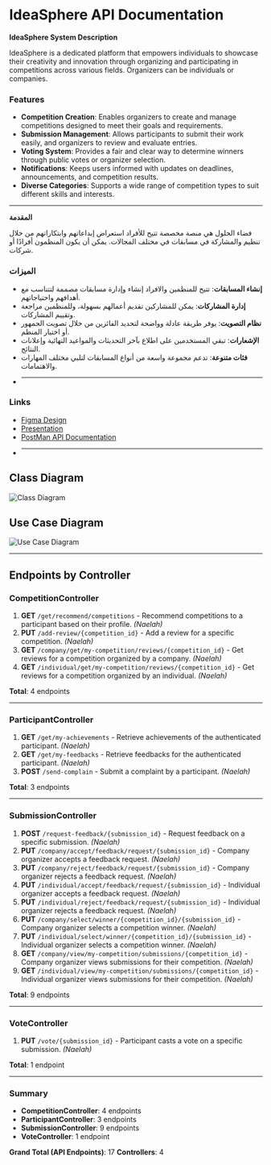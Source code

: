 # IdeaSphere API Documentation

**IdeaSphere System Description**

IdeaSphere is a dedicated platform that empowers individuals to showcase their creativity and innovation through organizing and participating in competitions across various fields. Organizers can be individuals or companies.

### Features

- **Competition Creation**: Enables organizers to create and manage competitions designed to meet their goals and requirements.
- **Submission Management**: Allows participants to submit their work easily, and organizers to review and evaluate entries.
- **Voting System**: Provides a fair and clear way to determine winners through public votes or organizer selection.
- **Notifications**: Keeps users informed with updates on deadlines, announcements, and competition results.
- **Diverse Categories**: Supports a wide range of competition types to suit different skills and interests.

---

**المقدمة**

فضاء الحلول هي منصة مخصصة تتيح للأفراد استعراض إبداعاتهم وابتكاراتهم من خلال تنظيم والمشاركة في مسابقات في مختلف المجالات. يمكن أن يكون المنظمون أفرادًا أو شركات.

### الميزات

- **إنشاء المسابقات**: تتيح للمنظمين والافراد إنشاء وإدارة مسابقات مصممة لتتناسب مع أهدافهم واحتياجاتهم.
- **إدارة المشاركات**: يمكن للمشاركين تقديم أعمالهم بسهولة، وللمنظمين مراجعة وتقييم المشاركات.
- **نظام التصويت**: يوفر طريقة عادلة وواضحة لتحديد الفائزين من خلال تصويت الجمهور أو اختيار المنظم.
- **الإشعارات**: تبقي المستخدمين على اطلاع بآخر التحديثات والمواعيد النهائية وإعلانات النتائج.
- **فئات متنوعة**: تدعم مجموعة واسعة من أنواع المسابقات لتلبي مختلف المهارات والاهتمامات.
- 
  ---
### Links

- [Figma Design](https://www.figma.com/proto/oUBCUch383eDZlzbEHI1jv/IdeaSphere?node-id=61-497&p=f&t=1zzA4JYAwr813AdI-1&scaling=contain&content-scaling=fixed&page-id=0%3A1)
- [Presentation](https://www.canva.com/design/DAGbau1CiMA/fg470odHkUVnt0vgD1Unmg/edit)
- [PostMan API Documentation](https://documenter.getpostman.com/view/39709949/2sAYJAcwWX)
- 
  ---

## Class Diagram

![Class Diagram](https://cdn.discordapp.com/attachments/1321830373256335403/1325847348890566749/IdeaSphereClassDiagram.drawio.png?ex=677d4711&is=677bf591&hm=544b66b3840b4305752da97ce688d9c900d7666a08bf0c9d47adc8376e722fe1&)

## Use Case Diagram

![Use Case Diagram](https://cdn.discordapp.com/attachments/1321830373256335403/1325964561186164766/ideaSphereUseCase.drawio.png?ex=677db43a&is=677c62ba&hm=db0d9c750d1284664d39951e937a190b0a289b3b464040db2fb2f33d58abb08a&)


---

## Endpoints by Controller

### CompetitionController

1. **GET** `/get/recommend/competitions` - Recommend competitions to a participant based on their profile. *(Naelah)*
2. **PUT** `/add-review/{competition_id}` - Add a review for a specific competition. *(Naelah)*
3. **GET** `/company/get/my-competition/reviews/{competition_id}` - Get reviews for a competition organized by a company. *(Naelah)*
4. **GET** `/individual/get/my-competition/reviews/{competition_id}` - Get reviews for a competition organized by an individual. *(Naelah)*

**Total**: 4 endpoints

---

### ParticipantController

1. **GET** `/get/my-achievements` - Retrieve achievements of the authenticated participant. *(Naelah)*
2. **GET** `/get/my-feedbacks` - Retrieve feedbacks for the authenticated participant. *(Naelah)*
3. **POST** `/send-complain` - Submit a complaint by a participant. *(Naelah)*

**Total**: 3 endpoints

---

### SubmissionController

1. **POST** `/request-feedback/{submission_id}` - Request feedback on a specific submission. *(Naelah)*
2. **PUT** `/company/accept/feedback/request/{submission_id}` - Company organizer accepts a feedback request. *(Naelah)*
3. **PUT** `/company/reject/feedback/request/{submission_id}` - Company organizer rejects a feedback request. *(Naelah)*
4. **PUT** `/individual/accept/feedback/request/{submission_id}` - Individual organizer accepts a feedback request. *(Naelah)*
5. **PUT** `/individual/reject/feedback/request/{submission_id}` - Individual organizer rejects a feedback request. *(Naelah)*
6. **PUT** `/company/select/winner/{competition_id}/{submission_id}` - Company organizer selects a competition winner. *(Naelah)*
7. **PUT** `/individual/select/winner/{competition_id}/{submission_id}` - Individual organizer selects a competition winner. *(Naelah)*
8. **GET** `/company/view/my-competition/submissions/{competition_id}` - Company organizer views submissions for their competition. *(Naelah)*
9. **GET** `/individual/view/my-competition/submissions/{competition_id}` - Individual organizer views submissions for their competition. *(Naelah)*

**Total**: 9 endpoints

---

### VoteController

1. **PUT** `/vote/{submission_id}` - Participant casts a vote on a specific submission. *(Naelah)*

**Total**: 1 endpoint

---

### Summary

- **CompetitionController**: 4 endpoints
- **ParticipantController**: 3 endpoints
- **SubmissionController**: 9 endpoints
- **VoteController**: 1 endpoint

**Grand Total (API Endpoints)**: 17
**Controllers**: 4
